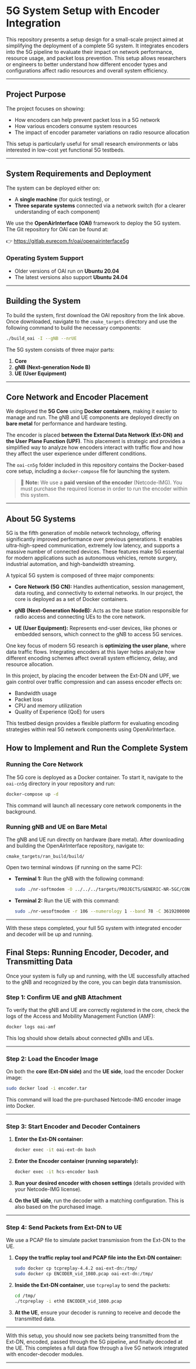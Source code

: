 
# 5G System Setup with Encoder Integration

This repository presents a setup design for a small-scale project aimed at simplifying the deployment of a complete 5G system. It integrates encoders into the 5G pipeline to evaluate their impact on network performance, resource usage, and packet loss prevention. This setup allows researchers or engineers to better understand how different encoder types and configurations affect radio resources and overall system efficiency.

---

## Project Purpose

The project focuses on showing:
- How encoders can help prevent packet loss in a 5G network
- How various encoders consume system resources
- The impact of encoder parameter variations on radio resource allocation

This setup is particularly useful for small research environments or labs interested in low-cost yet functional 5G testbeds.

---

## System Requirements and Deployment

The system can be deployed either on:
- A **single machine** (for quick testing), or
- **Three separate systems** connected via a network switch (for a clearer understanding of each component)

We use the **OpenAirInterface (OAI)** framework to deploy the 5G system. The Git repository for OAI can be found at:

👉 https://gitlab.eurecom.fr/oai/openairinterface5g

### Operating System Support

- Older versions of OAI run on **Ubuntu 20.04**
- The latest versions also support **Ubuntu 24.04**

---

## Building the System

To build the system, first download the OAI repository from the link above. Once downloaded, navigate to the `cmake_targets` directory and use the following command to build the necessary components:

```bash
./build_oai -I --gNB --nrUE
```

The 5G system consists of three major parts:
1. **Core**
2. **gNB (Next-generation Node B)**
3. **UE (User Equipment)**

---

## Core Network and Encoder Placement

We deployed the **5G Core** using **Docker containers**, making it easier to manage and run. The gNB and UE components are deployed directly on **bare metal** for performance and hardware testing.

The encoder is placed **between the External Data Network (Ext-DN) and the User Plane Function (UPF)**. This placement is strategic and provides a simplified way to analyze how encoders interact with traffic flow and how they affect the user experience under different conditions.

The `oai-cn5g` folder included in this repository contains the Docker-based core setup, including a `docker-compose` file for launching the system.

> 🔐 **Note:** We use a **paid version of the encoder** (Netcode-IMG). You must purchase the required license in order to run the encoder within this system.

---

## About 5G Systems

5G is the fifth generation of mobile network technology, offering significantly improved performance over previous generations. It enables ultra-high-speed communication, extremely low latency, and supports a massive number of connected devices. These features make 5G essential for modern applications such as autonomous vehicles, remote surgery, industrial automation, and high-bandwidth streaming.

A typical 5G system is composed of three major components:

- **Core Network (5G CN):** Handles authentication, session management, data routing, and connectivity to external networks. In our project, the core is deployed as a set of Docker containers.

- **gNB (Next-Generation NodeB):** Acts as the base station responsible for radio access and connecting UEs to the core network.

- **UE (User Equipment):** Represents end-user devices, like phones or embedded sensors, which connect to the gNB to access 5G services.

One key focus of modern 5G research is **optimizing the user plane**, where data traffic flows. Integrating encoders at this layer helps analyze how different encoding schemes affect overall system efficiency, delay, and resource allocation.

In this project, by placing the encoder between the Ext-DN and UPF, we gain control over traffic compression and can assess encoder effects on:
- Bandwidth usage
- Packet loss
- CPU and memory utilization
- Quality of Experience (QoE) for users

This testbed design provides a flexible platform for evaluating encoding strategies within real 5G network components using OpenAirInterface.


## How to Implement and Run the Complete System

### Running the Core Network

The 5G core is deployed as a Docker container. To start it, navigate to the `oai-cn5g` directory in your repository and run:

```bash
docker-compose up -d
```

This command will launch all necessary core network components in the background.

### Running gNB and UE on Bare Metal

The gNB and UE run directly on hardware (bare metal). After downloading and building the OpenAirInterface repository, navigate to:

```
cmake_targets/ran_build/build/
```

Open two terminal windows (if running on the same PC):

- **Terminal 1:** Run the gNB with the following command:

  ```bash
  sudo ./nr-softmodem -O ../../../targets/PROJECTS/GENERIC-NR-5GC/CONF/gnb.sa.band78.fr1.106PRB.usrpb210.conf --gNBs.[0].min_rxtxtime 5 --rfsim --sa -E
  ```

- **Terminal 2:** Run the UE with this command:

  ```bash
  sudo ./nr-uesoftmodem -r 106 --numerology 1 --band 78 -C 3619200000 --rfsim --uicc0.imsi 001010000000001 --rfsimulator.serveraddr 127.0.0.1 -E
  ```

---

With these steps completed, your full 5G system with integrated encoder and decoder will be up and running.

## Final Steps: Running Encoder, Decoder, and Transmitting Data

Once your system is fully up and running, with the UE successfully attached to the gNB and recognized by the core, you can begin data transmission.

### Step 1: Confirm UE and gNB Attachment

To verify that the gNB and UE are correctly registered in the core, check the logs of the Access and Mobility Management Function (AMF):

```bash
docker logs oai-amf
```

This log should show details about connected gNBs and UEs.

---

### Step 2: Load the Encoder Image

On both the **core (Ext-DN side)** and the **UE side**, load the encoder Docker image:

```bash
sudo docker load -i encoder.tar
```

This command will load the pre-purchased Netcode-IMG encoder image into Docker.

---

### Step 3: Start Encoder and Decoder Containers

1. **Enter the Ext-DN container:**

   ```bash
   docker exec -it oai-ext-dn bash
   ```

2. **Enter the Encoder container (running separately):**

   ```bash
   docker exec -it hcs-encoder bash
   ```

3. **Run your desired encoder with chosen settings** (details provided with your Netcode-IMG license).

4. **On the UE side**, run the decoder with a matching configuration. This is also based on the purchased image.

---

### Step 4: Send Packets from Ext-DN to UE

We use a PCAP file to simulate packet transmission from the Ext-DN to the UE.

1. **Copy the traffic replay tool and PCAP file into the Ext-DN container:**

   ```bash
   sudo docker cp tcpreplay-4.4.2 oai-ext-dn:/tmp/
   sudo docker cp ENCODER_vid_1080.pcap oai-ext-dn:/tmp/
   ```

2. **Inside the Ext-DN container**, use `tcpreplay` to send the packets:

   ```bash
   cd /tmp/
   ./tcpreplay -i eth0 ENCODER_vid_1080.pcap
   ```

3. **At the UE**, ensure your decoder is running to receive and decode the transmitted data.

---

With this setup, you should now see packets being transmitted from the Ext-DN, encoded, passed through the 5G pipeline, and finally decoded at the UE. This completes a full data flow through a live 5G network integrated with encoder-decoder modules.


---
